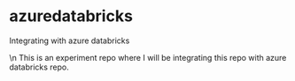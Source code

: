 # azuredatabricks
Integrating with azure databricks

\n
This is an experiment repo where I will be integrating this repo with azure databricks repo.
